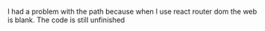 I had a problem with the path because when I use react router dom the web is blank. The code is still unfinished
